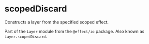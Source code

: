 # scopedDiscard

Constructs a layer from the specified scoped effect.

Part of the `Layer` module from the `@effect/io` package. Also known as `Layer.scopedDiscard`.
